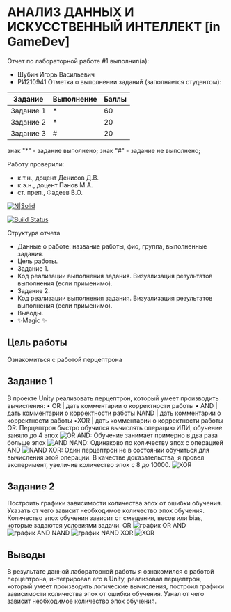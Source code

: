 # АНАЛИЗ ДАННЫХ И ИСКУССТВЕННЫЙ ИНТЕЛЛЕКТ [in GameDev]
Отчет по лабораторной работе #1 выполнил(а):
- Шубин Игорь Васильевич
- РИ210941
Отметка о выполнении заданий (заполняется студентом):

| Задание | Выполнение | Баллы |
| ------ | ------ | ------ |
| Задание 1 | * | 60 |
| Задание 2 | * | 20 |
| Задание 3 | # | 20 |

знак "*" - задание выполнено; знак "#" - задание не выполнено;

Работу проверили:
- к.т.н., доцент Денисов Д.В.
- к.э.н., доцент Панов М.А.
- ст. преп., Фадеев В.О.

[![N|Solid](https://cldup.com/dTxpPi9lDf.thumb.png)](https://nodesource.com/products/nsolid)

[![Build Status](https://travis-ci.org/joemccann/dillinger.svg?branch=master)](https://travis-ci.org/joemccann/dillinger)

Структура отчета

- Данные о работе: название работы, фио, группа, выполненные задания.
- Цель работы.
- Задание 1.
- Код реализации выполнения задания. Визуализация результатов выполнения (если применимо).
- Задание 2.
- Код реализации выполнения задания. Визуализация результатов выполнения (если применимо).
- Выводы.
- ✨Magic ✨

## Цель работы
Ознакомиться с работой перцептрона

## Задание 1
В проекте Unity реализовать перцептрон, который умеет производить вычисления:
• OR | дать комментарии о корректности работы
• AND | дать комментарии о корректности работы
NAND | дать комментарии о корректности работы
•XOR | дать комментарии о корректности работы
OR: Перцептрон быстро обучился вычислять операцию ИЛИ, обучение заняло до 4 эпох
![OR](https://user-images.githubusercontent.com/38161044/204843073-5882ced9-1281-4b71-8205-9102eb62e4ae.PNG)
AND: Обучение занимает примерно в два раза больше эпох 
![AND](https://user-images.githubusercontent.com/38161044/204843801-42d39c5f-ebe6-4a40-a9e4-cb1ee73bcd5d.PNG)
NAND: Одинаково по количеству эпох с операцией AND
![NAND](https://user-images.githubusercontent.com/38161044/204844058-9995ff90-25b1-4b7d-b293-9b88a594daa1.PNG)
XOR: Один перцептрон не в состоянии обучиться для вычисления этой операции. В качестве доказательства, я провел эксперимент, увеличив количество эпох с 8 до 10000.
![XOR](https://user-images.githubusercontent.com/38161044/204845103-a04d8403-ec41-475f-8c56-f2050cb0e28d.PNG)
## Задание 2
Построить графики зависимости количества эпох от ошибки обучения. Указать от чего зависит
необходимое количество эпох обучения.
Количество эпох обучения зависит от смещения, весов или bias, которые задаются условиями задачи.
OR
![график OR](https://user-images.githubusercontent.com/38161044/204845467-b7e48afe-837a-4a87-a6ff-c73d0c8ee46c.png)
AND
![график AND](https://user-images.githubusercontent.com/38161044/204845625-b9516a95-09d2-4a92-aef6-18648aedd8ba.PNG)
NAND
![график NAND](https://user-images.githubusercontent.com/38161044/204845660-079656c4-6552-428c-80bd-a3aba350c8e8.png)
XOR
![XOR](https://user-images.githubusercontent.com/38161044/204845700-17c3a116-17cc-4662-b201-dbc552b38b86.PNG)

## Выводы
В результате данной лабораторной работы я ознакомился с работой перцептрона, интегрировал его в Unity, реализовал перцептрон, который умеет производить логические вычисления, построил графики зависимости количества эпох от ошибки обучения. Узнал от чего зависит необходимое количество эпох обучения.

